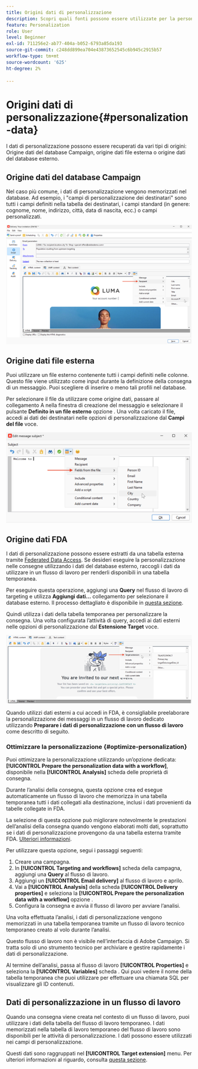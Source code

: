 ```yaml
---
title: Origini dati di personalizzazione
description: Scopri quali fonti possono essere utilizzate per la personalizzazione
feature: Personalization
role: User
level: Beginner
exl-id: 711256e2-ab77-404a-b052-6793a85da193
source-git-commit: c248dd899ea704e43873652545c6b945c2915b57
workflow-type: tm+mt
source-wordcount: '625'
ht-degree: 2%

---
```


# Origini dati di personalizzazione{#personalization-data}

I dati di personalizzazione possono essere recuperati da vari tipi di origini: Origine dati del database Campaign, origine dati file esterna o origine dati del database esterno.

## Origine dati del database Campaign

Nel caso più comune, i dati di personalizzazione vengono memorizzati nel database. Ad esempio, i &quot;campi di personalizzazione dei destinatari&quot; sono tutti i campi definiti nella tabella dei destinatari, i campi standard (in genere: cognome, nome, indirizzo, città, data di nascita, ecc.) o campi personalizzati.

![Campi di personalizzazione delle campagne in un messaggio e-mail](assets/perso-campaign-datasource.png)


## Origine dati file esterna

Puoi utilizzare un file esterno contenente tutti i campi definiti nelle colonne. Questo file viene utilizzato come input durante la definizione della consegna di un messaggio. Puoi scegliere di inserire o meno tali profili nel database.

Per selezionare il file da utilizzare come origine dati, passare al collegamento A nella finestra di creazione del messaggio e selezionare il pulsante **Definito in un file esterno** opzione . Una volta caricato il file, accedi ai dati dei destinatari nelle opzioni di personalizzazione dal **Campi del file** voce.

![Dati di personalizzazione da un file](assets/perso-from-file.png)


## Origine dati FDA

I dati di personalizzazione possono essere estratti da una tabella esterna tramite [Federated Data Access](../connect/fda.md).  Se desideri eseguire la personalizzazione nelle consegne utilizzando i dati del database esterno, raccogli i dati da utilizzare in un flusso di lavoro per renderli disponibili in una tabella temporanea.

Per eseguire questa operazione, aggiungi una **Query** nel flusso di lavoro di targeting e utilizza **Aggiungi dati...** collegamento per selezionare il database esterno. Il processo dettagliato è disponibile in [questa sezione](../../automation/workflow/query.md#adding-data).

Quindi utilizza i dati della tabella temporanea per personalizzare la consegna. Una volta configurata l’attività di query, accedi ai dati esterni nelle opzioni di personalizzazione dal **Estensione Target** voce.

![Dati di personalizzazione da un database esterno](assets/perso-external-db.png)

Quando utilizzi dati esterni a cui accedi in FDA, è consigliabile preelaborare la personalizzazione dei messaggi in un flusso di lavoro dedicato utilizzando **Preparare i dati di personalizzazione con un flusso di lavoro** come descritto di seguito.

### Ottimizzare la personalizzazione {#optimize-personalization}

Puoi ottimizzare la personalizzazione utilizzando un’opzione dedicata: **[!UICONTROL Prepare the personalization data with a workflow]**, disponibile nella **[!UICONTROL Analysis]** scheda delle proprietà di consegna.

Durante l’analisi della consegna, questa opzione crea ed esegue automaticamente un flusso di lavoro che memorizza in una tabella temporanea tutti i dati collegati alla destinazione, inclusi i dati provenienti da tabelle collegate in FDA.

La selezione di questa opzione può migliorare notevolmente le prestazioni dell’analisi della consegna quando vengono elaborati molti dati, soprattutto se i dati di personalizzazione provengono da una tabella esterna tramite FDA. [Ulteriori informazioni](../connect/fda.md).

Per utilizzare questa opzione, segui i passaggi seguenti:

1. Creare una campagna.
1. In **[!UICONTROL Targeting and workflows]** scheda della campagna, aggiungi una **Query** al flusso di lavoro.
1. Aggiungi un **[!UICONTROL Email delivery]** al flusso di lavoro e aprilo.
1. Vai a **[!UICONTROL Analysis]** della scheda **[!UICONTROL Delivery properties]** e seleziona la **[!UICONTROL Prepare the personalization data with a workflow]** opzione .
1. Configura la consegna e avvia il flusso di lavoro per avviare l’analisi.

Una volta effettuata l’analisi, i dati di personalizzazione vengono memorizzati in una tabella temporanea tramite un flusso di lavoro tecnico temporaneo creato al volo durante l’analisi.

Questo flusso di lavoro non è visibile nell’interfaccia di Adobe Campaign. Si tratta solo di uno strumento tecnico per archiviare e gestire rapidamente i dati di personalizzazione.

Al termine dell’analisi, passa al flusso di lavoro **[!UICONTROL Properties]** e seleziona la **[!UICONTROL Variables]** scheda . Qui puoi vedere il nome della tabella temporanea che puoi utilizzare per effettuare una chiamata SQL per visualizzare gli ID contenuti.

## Dati di personalizzazione in un flusso di lavoro

Quando una consegna viene creata nel contesto di un flusso di lavoro, puoi utilizzare i dati della tabella del flusso di lavoro temporaneo. I dati memorizzati nella tabella di lavoro temporaneo del flusso di lavoro sono disponibili per le attività di personalizzazione. I dati possono essere utilizzati nei campi di personalizzazione.

Questi dati sono raggruppati nel **[!UICONTROL Target extension]** menu. Per ulteriori informazioni al riguardo, consulta [questa sezione](../../automation/workflow/use-workflow-data.md#target-data).
